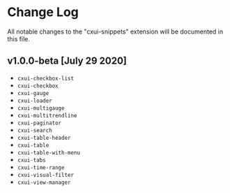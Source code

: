 # Change Log

All notable changes to the "cxui-snippets" extension will be documented in this file.

## v1.0.0-beta [July 29 2020]
- `cxui-checkbox-list`
- `cxui-checkbox`
- `cxui-gauge`
- `cxui-loader`
- `cxui-multigauge`
- `cxui-multitrendline`
- `cxui-paginator`
- `cxui-search`
- `cxui-table-header`
- `cxui-table`
- `cxui-table-with-menu`
- `cxui-tabs`
- `cxui-time-range`
- `cxui-visual-filter`
- `cxui-view-manager`